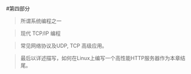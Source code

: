 #第四部分

> 所谓系统编程之一

> 现代 TCP/IP 编程

> 常见网络协议及UDP, TCP 高级应用。

> 最后以详述描写，如何在Linux上编写一个高性能HTTP服务器作为本章结尾。

